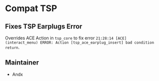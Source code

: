 # Compat TSP

## Fixes TSP Earplugs Error

Overrides ACE Action in `tsp_core` to fix error `21:28:14 [ACE] (interact_menu) ERROR: Action [tsp_ace_earplug_insert] bad condition return`.

## Maintainer

- Andx
